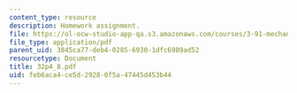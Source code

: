 ```yaml
---
content_type: resource
description: Homework assignment.
file: https://ol-ocw-studio-app-qa.s3.amazonaws.com/courses/3-91-mechanical-behavior-of-plastics-spring-2007/feb6aca4ce5d29280f5a47445d453b44_32p4_8.pdf
file_type: application/pdf
parent_uid: 3845ca77-deb4-0285-6930-1dfc6989ad52
resourcetype: Document
title: 32p4_8.pdf
uid: feb6aca4-ce5d-2928-0f5a-47445d453b44
---
```

